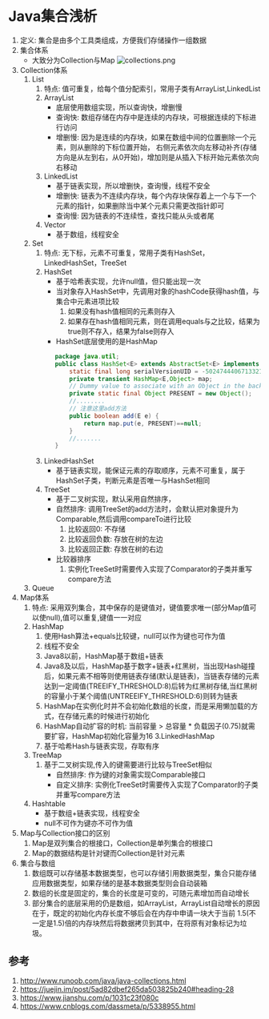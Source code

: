 # Java集合浅析
1. 定义: 集合是由多个工具类组成，方便我们存储操作一组数据
2. 集合体系
    * 大致分为Collection与Map
![collections.png](collection.png)
3. Collection体系 
    1. List
        1. 特点: 值可重复，给每个值分配索引，常用子类有ArrayList,LinkedList
        2. ArrayList
            * 底层使用数组实现，所以查询快，增删慢
            * 查询快: 数组存储在内存中是连续的内存块，可根据连续的下标进行访问
            * 增删慢: 因为是连续的内存块，如果在数组中间的位置删除一个元素，则从删除的下标位置开始，
                右侧元素依次向左移动补齐(存储方向是从左到右，从0开始)，增加则是从插入下标开始元素依次向右移动
        3. LinkedList
            * 基于链表实现，所以增删快，查询慢，线程不安全
            * 增删快: 链表为不连续内存块，每个内存块保存着上一个与下一个元素的指针，如果删除当中某个元素只需更改指针即可
            * 查询慢: 因为链表的不连续性，查找只能从头或者尾
        4. Vector
            * 基于数组，线程安全
    2. Set
        1. 特点: 无下标，元素不可重复，常用子类有HashSet，LinkedHashSet，TreeSet
        2. HashSet
            * 基于哈希表实现，允许null值，但只能出现一次
            * 当对象存入HashSet中，先调用对象的hashCode获得hash值，与集合中元素进项比较
                1. 如果没有hash值相同的元素则存入
                2. 如果存在hash值相同元素，则在调用equals与之比较，结果为true则不存入，结果为false则存入
            * HashSet底层使用的是HashMap
            ```java
               package java.util;
               public class HashSet<E> extends AbstractSet<E> implements Set<E>, Cloneable, java.io.Serializable {
                   static final long serialVersionUID = -5024744406713321676L;
                   private transient HashMap<E,Object> map;
                   // Dummy value to associate with an Object in the backing Map
                   private static final Object PRESENT = new Object();
                   //........
                   // 注意这里add方法
                   public boolean add(E e) {
                       return map.put(e, PRESENT)==null;
                   }
                   //.......
               }
            ```
        3. LinkedHashSet
            * 基于链表实现，能保证元素的存取顺序，元素不可重复，属于HashSet子类，判断元素是否唯一与HashSet相同
        4. TreeSet
            * 基于二叉树实现，默认采用自然排序，
            * 自然排序: 调用TreeSet的add方法时，会默认把对象提升为Comparable,然后调用compareTo进行比较
                1. 比较返回0: 不存储
                2. 比较返回负数: 存放在树的左边
                3. 比较返回正数: 存放在树的右边
            * 比较器排序
                1. 实例化TreeSet时需要传入实现了Comparator的子类并重写compare方法
    3. Queue
5. Map体系
    1. 特点: 采用双列集合，其中保存的是键值对，键值要求唯一(部分Map值可以使null),值可以重复,键值一一对应
    2. HashMap
        1. 使用Hash算法+equals比较键，null可以作为键也可作为值
        2. 线程不安全
        3. Java8以前，HashMap基于数组+链表
        4. Java8及以后，HashMap基于数字+链表+红黑树，当出现Hash碰撞后，如果元素不相等则使用链表存储(默认是链表)，当链表存储的元素达到一定阈值(TREEIFY_THRESHOLD:8)后转为红黑树存储,当红黑树的容量小于某个阈值(UNTREEIFY_THRESHOLD:6)则转为链表
        5. HashMap在实例化时并不会初始化数组的长度，而是采用懒加载的方式，在存储元素的时候进行初始化
        6. HashMap自动扩容的时机: 当前容量 > 总容量 * 负载因子(0.75)就需要扩容，HashMap初始化容量为16
    3.LinkedHashMap
        1. 基于哈希Hash与链表实现，存取有序
    3. TreeMap 
        1. 基于二叉树实现,传入的键需要进行比较与TreeSet相似
            * 自然排序: 作为键的对象需实现Comparable接口
            * 自定义排序: 实例化TreeSet时需要传入实现了Comparator的子类并重写compare方法
    4. Hashtable
        * 基于数组+链表实现，线程安全
        * null不可作为键亦不可作为值
6. Map与Collection接口的区别
    1. Map是双列集合的根接口，Collection是单列集合的根接口
    2. Map的数据结构是针对键而Collection是针对元素
4. 集合与数组
    1. 数组既可以存储基本数据类型，也可以存储引用数据类型，集合只能存储应用数据类型，如果存储的是基本数据类型则会自动装箱
    2. 数组的长度是固定的，集合的长度是可变的，可随元素增加而自动增长
    3. 部分集合的底层采用的仍是数组，如ArrayList，ArrayList自动增长的原因在于，既定的初始化内存长度不够后会在内存中申请一块大于当前
        1.5(不一定是1.5)倍的内存块然后将数据拷贝到其中，在将原有对象标记为垃圾。
## 参考
1. http://www.runoob.com/java/java-collections.html
2. https://juejin.im/post/5ad82dbef265da503825b240#heading-28
3. https://www.jianshu.com/p/1031c23f080c
4. https://www.cnblogs.com/dassmeta/p/5338955.html